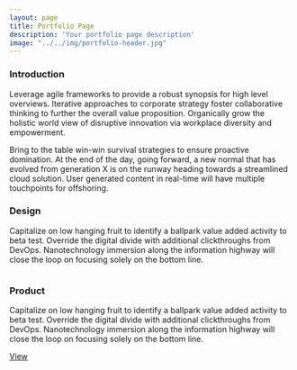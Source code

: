 ```yaml
---
layout: page
title: Portfolio Page
description: 'Your portfolio page description'
image: "../../img/portfolio-header.jpg"
---
```




<h3 class="mdl-cell mdl-cell--12-col mdl-typography--headline">Introduction</h3>
<div class="mdl-cell mdl-cell--10-col mdl-card__supporting-text no-padding ">
    <p>Leverage agile frameworks to provide a robust synopsis for high level overviews. Iterative approaches to corporate strategy foster collaborative thinking to further the overall value proposition. Organically grow the holistic world view of disruptive innovation via workplace diversity and empowerment.</p>
    <p>Bring to the table win-win survival strategies to ensure proactive domination. At the end of the day, going forward, a new normal that has evolved from generation X is on the runway heading towards a streamlined cloud solution. User generated content in real-time will have multiple touchpoints for offshoring.</p>
</div>


<div class="mdl-grid">
<h3 class="mdl-cell mdl-cell--12-col mdl-typography--headline">Design</h3>
<div class="mdl-cell mdl-cell--6-col mdl-card__supporting-text no-padding ">
    <p>
        Capitalize on low hanging fruit to identify a ballpark value added activity to beta test. Override the digital divide with additional clickthroughs from DevOps. Nanotechnology immersion along the information highway will close the loop on focusing solely on the bottom line.
    </p>
</div>
  <div class="mdl-cell mdl-cell--6-col">
      <img class="article-image" src="../../img/portfolio4.jpg" border="0" alt="">
  </div>
</div>

<div class="mdl-grid">
  <h3 class="mdl-cell mdl-cell--12-col mdl-typography--headline">Product</h3>
  <div class="mdl-cell mdl-cell--9-col mdl-card__supporting-text no-padding ">
      <p>
          Capitalize on low hanging fruit to identify a ballpark value added activity to beta test. Override the digital divide with additional clickthroughs from DevOps. Nanotechnology immersion along the information highway will close the loop on focusing solely on the bottom line.
      </p>
  </div>
  <div class="mdl-cell mdl-cell--3-col mdl-card__supporting-text no-padding ">
      <a class="mdl-button mdl-button--raised mdl-js-button mdl-js-ripple-effect mdl-button--accent" href="#">View<span class="mdl-button__ripple-container"><span class="mdl-ripple"></span></span></a>
  </div>
</div>

